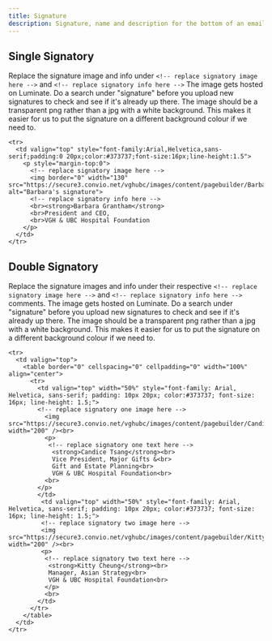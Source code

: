 ```yaml
---
title: Signature
description: Signature, name and description for the bottom of an email.
---
```


## Single Signatory

Replace the signature image and info under `<!-- replace signatory image here -->` and `<!-- replace signatory info here -->` The image gets hosted on Luminate. Do a search under "signature" before you upload new signatures to check and see if it's already up there. The image should be a transparent png rather than a jpg with a white background. This makes it easier for us to put the signature on a different background colour if we need to.

```bordered
<tr>
  <td valign="top" style="font-family:Arial,Helvetica,sans-serif;padding:0 20px;color:#373737;font-size:16px;line-height:1.5">
    <p style="margin-top:0">
      <!-- replace signatory image here -->
      <img border="0" width="130" src="https://secure3.convio.net/vghubc/images/content/pagebuilder/Barbara_sig_transparent.png" alt="Barbara's signature">
      <!-- replace signatory info here -->
      <br><strong>Barbara Grantham</strong>
      <br>President and CEO,
      <br>VGH & UBC Hospital Foundation
    </p>
  </td>
</tr>
```


## Double Signatory

Replace the signature images and info under their respective `<!-- replace signatory image here -->` and `<!-- replace signatory info here -->` comments. The image gets hosted on Luminate. Do a search under "signature" before you upload new signatures to check and see if it's already up there. The image should be a transparent png rather than a jpg with a white background. This makes it easier for us to put the signature on a different background colour if we need to.

```bordered
<tr>
  <td valign="top">  
    <table border="0" cellspacing="0" cellpadding="0" width="100%" align="center">
      <tr>
        <td valign="top" width="50%" style="font-family: Arial, Helvetica, sans-serif; padding: 10px 20px; color:#373737; font-size: 16px; line-height: 1.5;">
        <!-- replace signatory one image here -->
          <img src="https://secure3.convio.net/vghubc/images/content/pagebuilder/Candice_Tsang.jpg" width="200" /><br>
          <p>
           <!-- replace signatory one text here -->
            <strong>Candice Tsang</strong><br>
            Vice President, Major Gifts &<br>
            Gift and Estate Planning<br>
            VGH & UBC Hospital Foundation<br>
          <br>
        </p>
        </td>
         <td valign="top" width="50%" style="font-family: Arial, Helvetica, sans-serif; padding: 10px 20px; color:#373737; font-size: 16px; line-height: 1.5;">
         <!-- replace signatory two image here -->
         <img src="https://secure3.convio.net/vghubc/images/content/pagebuilder/Kitty_Cheung.jpg" width="200" /><br>
         <p>
          <!-- replace signatory two text here -->
           <strong>Kitty Cheung</strong><br>
           Manager, Asian Strategy<br>
           VGH & UBC Hospital Foundation<br>
          </p>
          <br>
        </td>
      </tr>
    </table>
  </td>
</tr>
```
